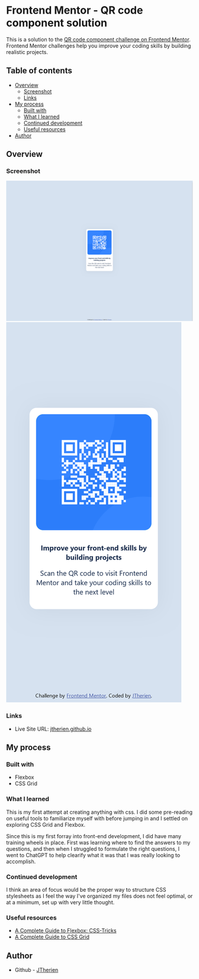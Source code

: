 # Frontend Mentor - QR code component solution

This is a solution to the [QR code component challenge on Frontend Mentor](https://www.frontendmentor.io/challenges/qr-code-component-iux_sIO_H). Frontend Mentor challenges help you improve your coding skills by building realistic projects. 

## Table of contents

- [Overview](#overview)
  - [Screenshot](#screenshot)
  - [Links](#links)
- [My process](#my-process)
  - [Built with](#built-with)
  - [What I learned](#what-i-learned)
  - [Continued development](#continued-development)
  - [Useful resources](#useful-resources)
- [Author](#author)

## Overview

### Screenshot

![Desktop - 1440p](./screenshot-1440p.png)
![Mobile - iPhone 11 Pro](./screenshot-iPhone11Pro.png)

### Links

- Live Site URL: [jtherien.github.io](https://jtherien.github.io/qr-code-css-grid-flexbox/)

## My process

### Built with
- Flexbox
- CSS Grid

### What I learned

This is my first attempt at creating anything with css. I did some pre-reading on useful tools to familiarize myself with before jumping in and I settled on exploring CSS Grid and Flexbox.

Since this is my first forray into front-end development, I did have many training wheels in place. First was learning where to find the answers to my questions, and then when I struggled to formulate the right questions, I went to ChatGPT to help clearify what it was that I was really looking to accomplish.

### Continued development

I think an area of focus would be the proper way to structure CSS stylesheets as I feel the way I've organized my files does not feel optimal, or at a minimum, set up with very little thought.

### Useful resources

- [A Complete Guide to Flexbox: CSS-Tricks](https://css-tricks.com/snippets/css/a-guide-to-flexbox/)
- [A Complete Guide to CSS Grid](https://css-tricks.com/snippets/css/complete-guide-grid/)

## Author

- Github - [JTherien](https://github.com/JTherien)
